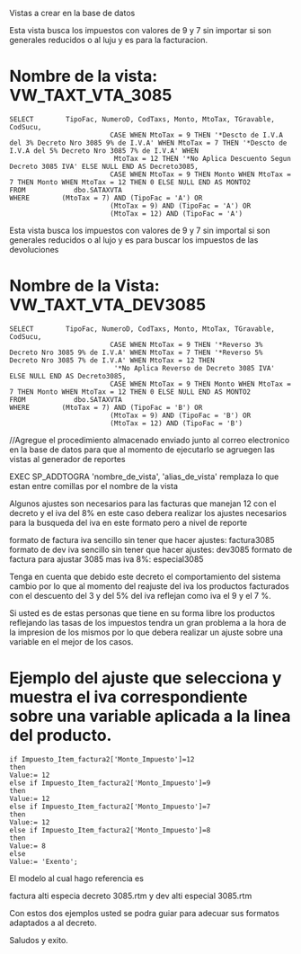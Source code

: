 Vistas a crear en la base de datos

Esta vista busca los impuestos con valores de 9 y 7 sin importar si son generales reducidos o al luju y es para la facturacion.

# Nombre de la vista: VW_TAXT_VTA_3085
```
SELECT        TipoFac, NumeroD, CodTaxs, Monto, MtoTax, TGravable, CodSucu, 
                         CASE WHEN MtoTax = 9 THEN '*Descto de I.V.A del 3% Decreto Nro 3085 9% de I.V.A' WHEN MtoTax = 7 THEN '*Descto de I.V.A del 5% Decreto Nro 3085 7% de I.V.A' WHEN
                          MtoTax = 12 THEN '*No Aplica Descuento Segun Decreto 3085 IVA' ELSE NULL END AS Decreto3085, 
                         CASE WHEN MtoTax = 9 THEN Monto WHEN MtoTax = 7 THEN Monto WHEN MtoTax = 12 THEN 0 ELSE NULL END AS MONTO2
FROM            dbo.SATAXVTA
WHERE        (MtoTax = 7) AND (TipoFac = 'A') OR
                         (MtoTax = 9) AND (TipoFac = 'A') OR
                         (MtoTax = 12) AND (TipoFac = 'A')

```
Esta vista busca los impuestos con valores de 9 y 7 sin importal si son generales reducidos o al lujo y es para buscar los impuestos de las devoluciones

# Nombre de la Vista: VW_TAXT_VTA_DEV3085
```
SELECT        TipoFac, NumeroD, CodTaxs, Monto, MtoTax, TGravable, CodSucu, 
                         CASE WHEN MtoTax = 9 THEN '*Reverso 3% Decreto Nro 3085 9% de I.V.A' WHEN MtoTax = 7 THEN '*Reverso 5% Decreto Nro 3085 7% de I.V.A' WHEN MtoTax = 12 THEN
                          '*No Aplica Reverso de Decreto 3085 IVA' ELSE NULL END AS Decreto3085, 
                         CASE WHEN MtoTax = 9 THEN Monto WHEN MtoTax = 7 THEN Monto WHEN MtoTax = 12 THEN 0 ELSE NULL END AS MONTO2
FROM            dbo.SATAXVTA
WHERE        (MtoTax = 7) AND (TipoFac = 'B') OR
                         (MtoTax = 9) AND (TipoFac = 'B') OR
                         (MtoTax = 12) AND (TipoFac = 'B')
```
//Agregue el procedimiento almacenado enviado junto al correo electronico en la base de datos para que al momento de ejecutarlo se agruegen las vistas al generador de reportes

EXEC  SP_ADDTOGRA 'nombre_de_vista', 'alias_de_vista' remplaza lo que estan entre comillas por el nombre de la vista




Algunos ajustes son necesarios para las facturas que manejan 12 con el decreto y el iva del 8% en este caso debera realizar los ajustes necesarios para la busqueda del iva en este formato pero a nivel de reporte

formato de factura iva sencillo sin tener que hacer ajustes: factura3085
formato de dev iva sencillo sin tener que hacer ajustes: dev3085
formato de factura para ajustar 3085 mas iva 8%: especial3085

Tenga en cuenta que debido este decreto el comportamiento del sistema cambio por lo que al momento del reajuste del iva los productos facturados con el descuento del 3 y del 5% del iva reflejan como iva el 9 y el 7 %.

Si usted es de estas personas que tiene en su forma libre los productos reflejando las tasas de los impuestos tendra un gran problema a la hora de la impresion de los mismos por lo que debera realizar un ajuste sobre una variable en el mejor de los casos.

# Ejemplo del ajuste que selecciona y muestra el iva correspondiente sobre una variable aplicada a la linea del producto.

```
if Impuesto_Item_factura2['Monto_Impuesto']=12
then 
Value:= 12 
else if Impuesto_Item_factura2['Monto_Impuesto']=9
then
Value:= 12   
else if Impuesto_Item_factura2['Monto_Impuesto']=7
then
Value:= 12
else if Impuesto_Item_factura2['Monto_Impuesto']=8
then
Value:= 8      
else
Value:= 'Exento';
```

El modelo al cual hago referencia es 

factura alti especia decreto 3085.rtm y dev alti especial 3085.rtm 

Con estos dos ejemplos usted se podra guiar para adecuar sus formatos adaptados a al decreto.

Saludos y exito.
